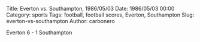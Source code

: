 Title: Everton vs. Southampton, 1986/05/03
Date: 1986/05/03 00:00
Category: sports
Tags: football, football scores, Everton, Southampton
Slug: everton-vs-southampton
Author: carbonero


Everton 6 - 1 Southampton
